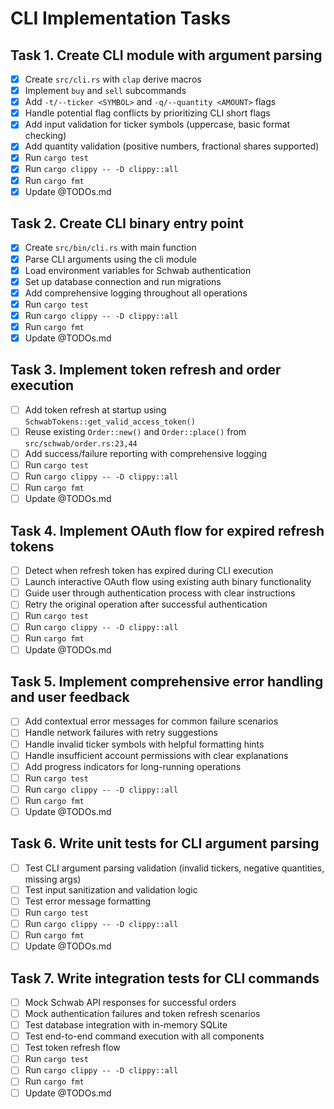 # CLI Implementation Tasks

## Task 1. Create CLI module with argument parsing
- [x] Create `src/cli.rs` with `clap` derive macros
- [x] Implement `buy` and `sell` subcommands
- [x] Add `-t/--ticker <SYMBOL>` and `-q/--quantity <AMOUNT>` flags
- [x] Handle potential flag conflicts by prioritizing CLI short flags
- [x] Add input validation for ticker symbols (uppercase, basic format checking)
- [x] Add quantity validation (positive numbers, fractional shares supported)
- [x] Run `cargo test`
- [x] Run `cargo clippy -- -D clippy::all`
- [x] Run `cargo fmt`
- [x] Update @TODOs.md

## Task 2. Create CLI binary entry point
- [x] Create `src/bin/cli.rs` with main function
- [x] Parse CLI arguments using the cli module
- [x] Load environment variables for Schwab authentication
- [x] Set up database connection and run migrations
- [x] Add comprehensive logging throughout all operations
- [x] Run `cargo test`
- [x] Run `cargo clippy -- -D clippy::all`
- [x] Run `cargo fmt`
- [x] Update @TODOs.md

## Task 3. Implement token refresh and order execution
- [ ] Add token refresh at startup using `SchwabTokens::get_valid_access_token()`
- [ ] Reuse existing `Order::new()` and `Order::place()` from `src/schwab/order.rs:23,44`
- [ ] Add success/failure reporting with comprehensive logging
- [ ] Run `cargo test`
- [ ] Run `cargo clippy -- -D clippy::all`
- [ ] Run `cargo fmt`
- [ ] Update @TODOs.md

## Task 4. Implement OAuth flow for expired refresh tokens
- [ ] Detect when refresh token has expired during CLI execution
- [ ] Launch interactive OAuth flow using existing auth binary functionality
- [ ] Guide user through authentication process with clear instructions
- [ ] Retry the original operation after successful authentication
- [ ] Run `cargo test`
- [ ] Run `cargo clippy -- -D clippy::all`
- [ ] Run `cargo fmt`
- [ ] Update @TODOs.md

## Task 5. Implement comprehensive error handling and user feedback
- [ ] Add contextual error messages for common failure scenarios
- [ ] Handle network failures with retry suggestions
- [ ] Handle invalid ticker symbols with helpful formatting hints
- [ ] Handle insufficient account permissions with clear explanations
- [ ] Add progress indicators for long-running operations
- [ ] Run `cargo test`
- [ ] Run `cargo clippy -- -D clippy::all`
- [ ] Run `cargo fmt`
- [ ] Update @TODOs.md

## Task 6. Write unit tests for CLI argument parsing
- [ ] Test CLI argument parsing validation (invalid tickers, negative quantities, missing args)
- [ ] Test input sanitization and validation logic
- [ ] Test error message formatting
- [ ] Run `cargo test`
- [ ] Run `cargo clippy -- -D clippy::all`
- [ ] Run `cargo fmt`
- [ ] Update @TODOs.md

## Task 7. Write integration tests for CLI commands
- [ ] Mock Schwab API responses for successful orders
- [ ] Mock authentication failures and token refresh scenarios
- [ ] Test database integration with in-memory SQLite
- [ ] Test end-to-end command execution with all components
- [ ] Test token refresh flow
- [ ] Run `cargo test`
- [ ] Run `cargo clippy -- -D clippy::all`
- [ ] Run `cargo fmt`
- [ ] Update @TODOs.md